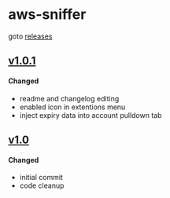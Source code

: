 # aws-sniffer
goto [releases]

## [v1.0.1]
#### Changed
- readme and changelog editing
- enabled icon in extentions menu
- inject expiry data into account pulldown tab

## [v1.0]
#### Changed
- initial commit
- code cleanup

[unreleased]: https://github.com/dearing/aws-sniffer/compare/v1.0...HEAD
[v1.0.1]: https://github.com/dearing/aws-sniffer/compare/v1.0...v1.0.1
[v1.0]: https://github.com/dearing/aws-sniffer/compare/a21a571fbf035497193be5ff365e317104e750b6...v1.0

[releases]: https://github.com/dearing/aws-sniffer/releases
